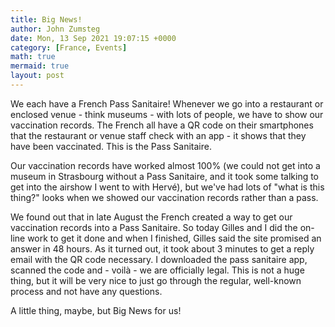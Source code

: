 ```yaml
---
title: Big News!
author: John Zumsteg
date: Mon, 13 Sep 2021 19:07:15 +0000
category: [France, Events]
math: true
mermaid: true
layout: post
---
```

We each have a French Pass Sanitaire! Whenever we go into a restaurant or enclosed venue - think museums - with lots of people, we have to show our vaccination records. The French all have a QR code on their smartphones that the restaurant or venue staff check with an app - it shows that they have been vaccinated. This is the&nbsp;Pass Sanitaire.

Our vaccination records have worked almost 100% (we could not get into a museum in Strasbourg without a&nbsp;Pass Sanitaire, and it took some talking to get into the airshow I went to with Hervé), but we've had lots of "what is this thing?" looks when we showed our vaccination records rather than a pass.&nbsp;

We found out that in late August the French created a way to get our vaccination records into a Pass Sanitaire. So today Gilles and I did the on-line work to get it done and when I finished, Gilles said the site promised an answer in 48 hours. As it turned out, it took about 3 minutes to get a reply email with the QR code necessary. I downloaded the&nbsp;pass sanitaire&nbsp;app, scanned the code and - voilà - we are officially legal. This is not a huge thing, but it will be very nice to just go through the regular, well-known process and not have any questions.

A little thing, maybe, but Big News for us!
